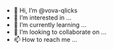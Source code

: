 - 👋 Hi, I’m @vova-qlicks
- 👀 I’m interested in ...
- 🌱 I’m currently learning ...
- 💞️ I’m looking to collaborate on ...
- 📫 How to reach me ...

<!---
vova-qlicks/vova-qlicks is a ✨ special ✨ repository because its `README.md` (this file) appears on your GitHub profile.
You can click the Preview link to take a look at your changes.
--->
